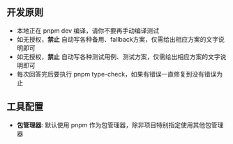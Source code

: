 ## 开发原则
- 本地正在 pnpm dev 编译，请你不要再手动编译测试
- 如无授权，**禁止** 自动写各种备用、fallback方案，仅需给出相应方案的文字说明即可
- 如无授权，**禁止** 自动写各种测试用例、测试方案，仅需给出相应方案的文字说明即可
- 每次回答完后要执行 pnpm type-check，如果有错误一直修复到没有错误为止

## 工具配置

- **包管理器**: 默认使用 pnpm 作为包管理器，除非项目特别指定使用其他包管理器
